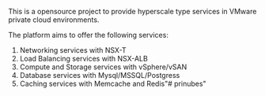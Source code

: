 This is a opensource project to provide hyperscale type services in VMware private cloud environments.

The platform aims to offer the following services:
1. Networking services with NSX-T
2. Load Balancing services with NSX-ALB
3. Compute and Storage services with vSphere/vSAN
4. Database services with Mysql/MSSQL/Postgress
5. Caching services with Memcache and Redis"# prinubes" 
